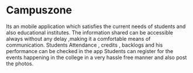# Campuszone
Its an mobile application which satisfies the current needs of students and also educational institutes.  The information shared can be accessible always without any delay ,making it a comfortable means of communication.  Students Attendance , credits , backlogs and his performance can be checked in the app  Students can register for the events happening in the college in a very hassle free manner and also post the photos.
